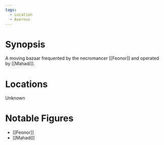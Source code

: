 ```yaml
---
tags:
  - Location
  - Avernus
---
```

# Synopsis
A moving bazaar frequented by the necromancer [[Feonor]] and operated by [[Mahadi]].
# Locations
Unknown
# Notable Figures
- [[Feonor]]
- [[Mahadi]]